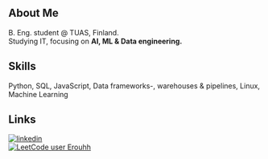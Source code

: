 ## About Me
B. Eng. student @ TUAS, Finland.  
Studying IT, focusing on **AI, ML & Data engineering.**


## Skills
Python, SQL, JavaScript, Data frameworks-, warehouses & pipelines, Linux, Machine Learning


## Links
[![linkedin](https://img.shields.io/badge/linkedin-0A66C2?style=for-the-badge&logo=linkedin&logoColor=white)](https://www.linkedin.com/in/eero-k)  
[![LeetCode user Erouhh](https://img.shields.io/badge/dynamic/json?style=for-the-badge&labelColor=black&color=%23ffa116&label=Solved&query=solvedOverTotal&url=https%3A%2F%2Fleetcode-badge.vercel.app%2Fapi%2Fusers%2FErouhh&logo=leetcode&logoColor=yellow)](https://leetcode.com/Erouhh/)
